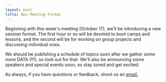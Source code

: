```yaml
---
layout: post
title: New Meeting Format
---
```


Beginning with this week's meeting (October 17), we'll be introducing a new session format. The first hour or so will be devoted to boot camps and lessons, and the second will be for working on group projects and discussing individual ones.

We should be publishing a schedule of topics soon after we gather some more DATA (!!!), so look out for that. We'll also be announcing some speakers and special events soon, so stay tuned and get excited.

As always, if you have questions or feedback, shoot us an [email.](yaledatascience@gmail.com)
